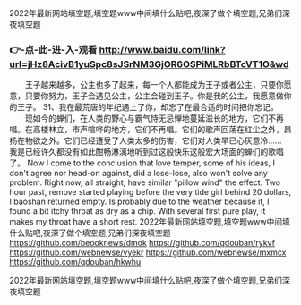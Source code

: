 
2022年最新网站填空题,填空题www中间填什么贴吧,夜深了做个填空题,兄弟们深夜填空题  




### 👉-点-此-进-入-观看  http://www.baidu.com/link?url=jHz8AcivB1yuSpc8sJSrNM3GjOR6OSPiMLRbBTcVT1O&wd




　　王子越来越多，公主也多了起来，每一个人都能成为王子或者公主，只要你愿意，只要你努力，王子会遇见公主，公主会碰到王子。你是我的公主，我愿意做你的王子。
	31、我在最荒唐的年纪遇上了你，却忘了在最合适的时间把你忘记。
　　现如今的蝉们，在人类的野心与霸气恃无忌惮地蔓延滋长的地方，它们不再唱。在高楼林立，市声喧哗的地方，它们不再唱。它们的歌声回荡在红尘之外，昂扬在物欲之外。它们已经遭受了人类太多的伤害，它们对人类早已心灰意冷......　　我是已经许久都没有如此酣畅淋漓地听到过这般快乐这般宏大场面的蝉们的歌唱了。
Now I come to the conclusion that love temper, some of his ideas, I don't agree nor head-on against, did a lose-lose, also won't solve any problem.
Right now, all straight, have similar "pillow wind" the effect.
Two hour past, remove started playing before the very tide girl behind 20 dollars, I baoshan returned empty.
Is probably due to the weather because it, I found a bit itchy throat as dry as a chip.
With several first pure play, it makes my throat have a short rest.
2022年最新网站填空题,填空题www中间填什么贴吧,夜深了做个填空题,兄弟们深夜填空题   https://github.com/beooknews/dmok
https://github.com/qdouban/rykvf
https://github.com/webnewse/vyekr
https://github.com/webnewse/mxmcx
https://github.com/qdouban/hkwhu





2022年最新网站填空题,填空题www中间填什么贴吧,夜深了做个填空题,兄弟们深夜填空题  
